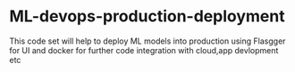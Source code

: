 # ML-devops-production-deployment
This code set will help to deploy ML models into production using Flasgger for UI and docker for further code integration with cloud,app devlopment etc
